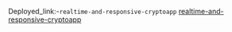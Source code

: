 Deployed_link:-`realtime-and-responsive-cryptoapp`
[realtime-and-responsive-cryptoapp](https://realtime-and-responsive-cryptoapp.vercel.app/)
